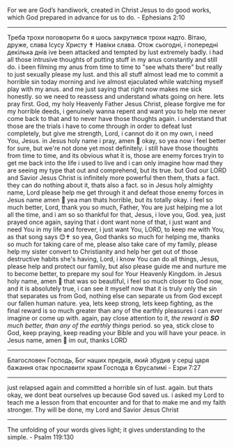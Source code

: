 For we are God’s handiwork, created in Christ Jesus to do good works, which God prepared in advance for us to do. - Ephesians 2:10

---

Треба трохи поговорити бо я шось закрутився трохи надто. Вітаю, друже, слава Ісусу Христу ✝️ Навіки слава. Отож сьогодні, і попередні декілька днів ive been attacked and tempted by lust extremely badly. i had all those intrusive thoughts of putting stuff in my anus constantly and still do. i been filming my anus from time to time to "see whats there" but really to just sexually please my lust. and this all stuff almost lead me to commit a horrible sin today morning and ive almost ejaculated while watching myself play with my anus. and me just saying that right now makes me sick honestly. so we need to reassess and understand whats going on here. lets pray first. God, my holy Heavenly Father Jesus Christ, please forgive me for my horrible deeds, i genuinely wanna repent and want you to help me never come back to that and to never have those thoughts again. i understand that those are the trials i have to come through in order to defeat lust completely, but give me strength, Lord, i cannot do it on my own, i need You, Jesus. in Jesus holy name i pray, amen 🙏 okay, so yea now i feel better for sure, but we're not done yet most definitely. i still have those thoughts from time to time, and its obvious what it is, those are enemy forces tryin to get me back into the life i used to live and i can only imagine how mad they are seeing my type that out and comprehend, but its true. but God our LORD and Savior Jesus Christ is infinitely more powerful then them, thats a fact. they can do nothing about it, thats also a fact. so in Jesus holy almighty name, Lord please help me get through it and defeat those enemy forces in Jesus name amen 🙏 yea man thats horrible, but its totally okay. i feel so much better, Lord, thank you so much, Father, You are just helping me a lot all the time, and i am so so thankful for that, Jesus, i love you, God. yea, just prayed once again, saying that i dont want none of that, i just want and need You in my life and forever, i just want You, LORD, to keep me with You, as that song says 😊✝️ so yea, God thanks so much for helping me, thanks so much for taking care of me, please also take care of my family, please help my sister convert to Christianity and help her get out of those destructive habits she's having, Lord, i know You can do all things, Jesus, please help and protect our family, but also please guide me and nurture me to become better, to prepare my soul for Your Heavenly Kingdom. in Jesus holy name, amen 🙏 that was so beautiful, i feel so much closer to God now, and it is absolutely true, i can see it myself now that it is truly only the sin that separates us from God, nothing else can separate us from God except our fallen human nature. yea, lets keep strong, lets keep fighting, as the final reward is so much greater than any of the earthly pleasures i can ever imagine or come up with. again, pay close attention to it, *the reward is **SO** much better, than any of the earthly things* period. so yea, stick close to God, keep praying, keep reading your Bible and you will have your peace. in Jesus name, amen 🙏 im out, thanks LORD

---

Благословен Господь, Бог наших предків, який збудив у серці царя бажання отак прославити храм Господа в Єрусалимі - Езри 7:27

---

just relapsed again and committed a horrible sin of lust. again. but thats okay, we dont beat ourselves up because God saved us. i asked my Lord to teach me a lesson from that encounter and for that to make me and my faith stronger. Thy will be done, my Lord and Savior Jesus Christ

---

The unfolding of your words gives light; it gives understanding to the simple. - Psalm 119:130

